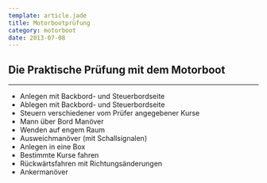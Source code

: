 ```yaml
---
template: article.jade
title: Motorbootprüfung
category: motorboot
date: 2013-07-08
---
```


## Die Praktische Prüfung mit dem Motorboot

---

- Anlegen mit Backbord- und Steuerbordseite
- Ablegen mit Backbord- und Steuerbordseite
- Steuern verschiedener vom Prüfer angegebener Kurse
- Mann über Bord Manöver
- Wenden auf engem Raum
- Ausweichmanöver (mit Schallsignalen)
- Anlegen in eine Box
- Bestimmte Kurse fahren
- Rückwärtsfahren mit Richtungsänderungen
- Ankermanöver